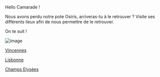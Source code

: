 Hello Camarade ! 

Nous avons perdu notre pote Osiris, arriveras-tu à le retrouver ? 
Visite ses différents lieux afin de nous permettre de le retrouver.

On te suit !

![image](https://media.cultureasy.com/wp-content/uploads/2022/06/51QZt9j8aiL.jpg)

[Vincennes](https://github.com/Doothrat/TP2-Labyrinthe/blob/main/vincennes.md)

[Lisbonne](https://github.com/Doothrat/TP2-Labyrinthe/blob/main/lisbonne.md)

[Champs Elysées](https://github.com/Doothrat/TP2-Labyrinthe/blob/main/champs-élysée.md)

